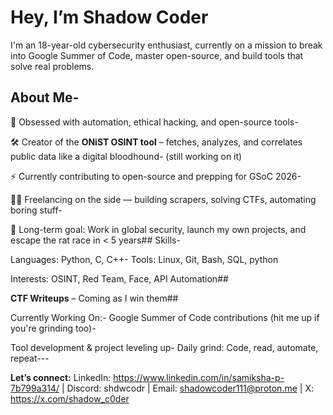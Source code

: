 
# Hey, I’m Shadow Coder

I'm an 18-year-old cybersecurity enthusiast, currently on a mission to break into Google Summer of Code, master open-source, and build tools that solve real problems.

## About Me- 

🧠 Obsessed with automation, ethical hacking, and open-source tools-

🛠️ Creator of the **ONiST OSINT tool** – fetches, analyzes, and correlates public data like a digital bloodhound- (still working on it)

⚡ Currently contributing to open-source and prepping for GSoC 2026- 

🧑‍💻 Freelancing on the side — building scrapers, solving CTFs, automating boring stuff- 

🎯 Long-term goal: Work in global security, launch my own projects, and escape the rat race in < 5 years## Skills- 

Languages: Python, C, C++- Tools: Linux, Git, Bash, SQL, python

Interests: OSINT, Red Team, Face, API Automation## 

**CTF Writeups** – Coming as I win them## 

Currently Working On:- Google Summer of Code contributions (hit me up if you're grinding too)- 

Tool development & project leveling up- Daily grind: Code, read, automate, repeat---


**Let’s connect:**  LinkedIn: https://www.linkedin.com/in/samiksha-p-7b799a314/ | Discord: shdwcodr | Email:  shadowcoder111@proton.me | X: https://x.com/shadow_c0der
<!--
**shdwcodr/shdwcodr** is a ✨ _special_ ✨ repository because its `README.md` (this file) appears on your GitHub profile.

Here are some ideas to get you started:

- 🔭 I’m currently working on ...
- 🌱 I’m currently learning ...
- 👯 I’m looking to collaborate on ...
- 🤔 I’m looking for help with ...
- 💬 Ask me about ...
- 📫 How to reach me: ...
- 😄 Pronouns: ...
- ⚡ Fun fact: ...
-->
